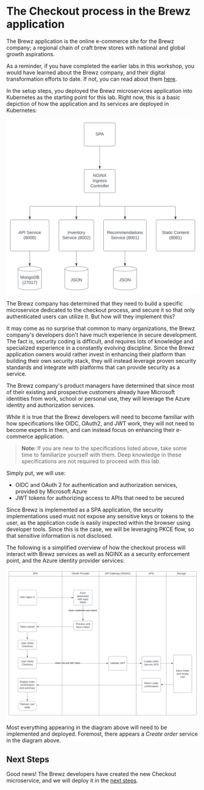 # The Checkout process in the Brewz application

The Brewz application is the online e-commerce site for the Brewz company; a regional chain of craft brew stores with national and global growth aspirations.

As a reminder, if you have completed the earlier labs in this workshop, you would have learned about the Brewz company, and their digital transformation efforts to date. If not, you can read about them [here](../scenario/README.md#brewz-company-overview).

In the setup steps, you deployed the Brewz microservices application into Kubernetes as the starting point for this lab. Right now, this is a basic depiction of how the application and its services are deployed in Kubernetes:

<img src="../assets/brewz-k8s-refactor.svg" alt="Lab setup k8s arch" width="600"/>

The Brewz company has determined that they need to build a specific microservice dedicated to the checkout process, and secure it so that only authenticated users can utilize it. But how will they implement this?

It may come as no surprise that common to many organizations, the Brewz company's developers don't have much experience in secure development. The fact is, security coding is difficult, and requires lots of knowledge and specialized experience in a constantly evolving discipline. Since the Brewz application owners would rather invest in enhancing their platform than building their own security stack, they will instead leverage proven security standards and integrate with platforms that can provide security as a service.

The Brewz company's product managers have determined that since most of their existing and prospective customers already have Microsoft identities from work, school or personal use, they will leverage the Azure identity and authorization services.

While it is true that the Brewz developers will need to become familiar with how specifications like OIDC, OAuth2, and JWT work, they will not need to become experts in them, and can instead focus on enhancing their e-commerce application.

> **Note:** If you are new to the specifications listed above, take some time to familiarize yourself with them. Deep knowledge in these specifications are not required to proceed with this lab.

Simply put, we will use:

- OIDC and OAuth 2 for authentication and authorization services, provided by Microsoft Azure
- JWT tokens for authorizing access to APIs that need to be secured

Since Brewz is implemented as a SPA application, the security implementations used must not expose any sensitive keys or tokens to the user, as the application code is easily inspected within the browser using developer tools. Since this is the case, we will be leveraging PKCE flow, so that sensitive information is not disclosed.

The following is a simplified overview of how the checkout process will interact with Brewz services as well as NGINX as a security enforcement point, and the Azure identity provider services:

<img src="../assets/checkout_flow.svg" alt="Brewz checkout flow" width="800"/>

Most everything appearing in the diagram above will need to be implemented and deployed. Foremost, there appears a *Create order* service in the diagram above.

## Next Steps

Good news! The Brewz developers have created the new Checkout microservice, and we will deploy it in the [next steps](checkout-service.md).
